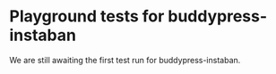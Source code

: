 # Playground tests for buddypress-instaban
We are still awaiting the first test run for buddypress-instaban.
